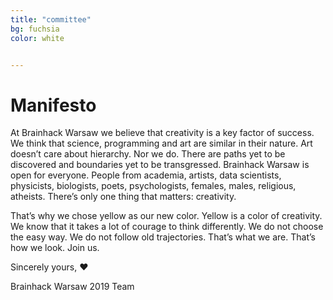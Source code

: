 ```yaml
---
title: "committee"
bg: fuchsia
color: white


---
```


# Manifesto

At Brainhack Warsaw we believe that creativity is a key factor of success. We think that science, programming and art are similar in their nature. Art doesn’t care about hierarchy. Nor we do. There are paths yet to be discovered and boundaries yet to be transgressed. Brainhack Warsaw is open for everyone. People from academia, artists, data scientists, physicists, biologists, poets, psychologists, females, males, religious, atheists. There’s only one thing that matters: creativity.


That’s why we chose yellow as our new color. Yellow is a color of creativity. We know that it takes a lot of courage to think differently. We do not choose the easy way. We do not follow old trajectories. That’s what we are. That’s how we look. Join us.



Sincerely yours, ❤️

Brainhack Warsaw 2019 Team
